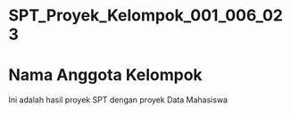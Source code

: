 # SPT_Proyek_Kelompok_001_006_023
<h1> Nama Anggota Kelompok </h1>
Ini adalah hasil proyek SPT dengan proyek Data Mahasiswa
